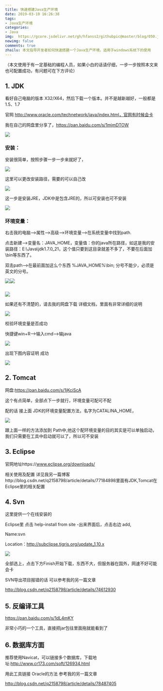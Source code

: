 ```yaml
---
title: 快速搭建Java生产环境
date: 2019-03-10 16:26:38
tags: 
- Java生产环境
categories: 
- Java
img:  https://gcore.jsdelivr.net/gh/hfanss2/githubpic@master/blog/050.jpg
newimg: false
comments: true
zhailu: 本文指导开发者如何快速搭建一个Java生产环境，适用于windows系统下的使用
---
```

（本文使用于有一定基础的编程人员，如果小白的话请仔细，一步一步按照本文来 也可配置成功，有问题可在下方评论）

## 1. JDK

看好自己电脑的版本  X32/X64，然后下载一个版本。并不是越新越好，一般都是1.5、1.7

官网 http://www.oracle.com/technetwork/java/index.html，官网有时候会卡

我在自己的网盘里分享了，https://pan.baidu.com/s/1mjmDTOW

![](https://gcore.jsdelivr.net/gh/hfanss2/githubpic@master/blog/051.jpg)

### 安装：

安装很简单，按照步骤一步一步来就好了，

 ![](https://gcore.jsdelivr.net/gh/hfanss2/githubpic@master/blog/052.jpg)

 

这里可以更改安装路径，需要的可以自己改

 ![](https://gcore.jsdelivr.net/gh/hfanss2/githubpic@master/blog/053.jpg)

这一步是安装JRE，JDK中是包含JRE的，所以可安装也可不安装

 ![](https://gcore.jsdelivr.net/gh/hfanss2/githubpic@master/blog/054.jpg)

### 环境变量：

右击我的电脑——>属性——>高级——>环境变量——>在系统变量中找到path.

点击新建——>变量名：JAVA_HOME，变量值：你的java所在路径，如这是我的安装路径：E:\Java\jdk1.7.0_21，这个值只要到这目录就差不多了，不要在后面加\bin等东西了。

双击path——>在最前面加这么个东西   %JAVA_HOME%\bin;   分号不能少，必须是英文的分号。

![](https://gcore.jsdelivr.net/gh/hfanss2/githubpic@master/blog/055.jpg)![](https://gcore.jsdelivr.net/gh/hfanss2/githubpic@master/blog/055.jpg)

![]()

![](https://gcore.jsdelivr.net/gh/hfanss2/githubpic@master/blog/056.jpg)

如果还有不清楚的，请去我的网盘下载  详细文档，里面有非常详细的说明

 ![](https://gcore.jsdelivr.net/gh/hfanss2/githubpic@master/blog/057.jpg)

校验环境变量是否成功

快捷键win+R——>输入cmd——>输java

 ![](https://gcore.jsdelivr.net/gh/hfanss2/githubpic@master/blog/058.jpg)

出现下图内容证明 成功

 ![](https://gcore.jsdelivr.net/gh/hfanss2/githubpic@master/blog/059.jpg)

## 2. Tomcat

网盘:https://pan.baidu.com/s/1jKciScA

这个有点简单，全部点下一步就行，环境变量可配可不配

配的话 接上面 JDK的环境变量配置方法，名字为CATALINA_HOME，

 ![](https://gcore.jsdelivr.net/gh/hfanss2/githubpic@master/blog/060.jpg)

跟上面一样的方法添加到 Path中,他这个配环境变量的目的其实是可以单独启动，我们只需要在工具中启动就可以了，所以可不安装

## 3. Eclipse

官网地址https://www.eclipse.org/downloads/

相关使用及配置  详见我另一篇博客http://blog.csdn.net/q2158798/article/details/77184898里面有JDK,Tomcat在Eclipse里的相关配置

## 4. Svn

这里提供一个在线安装的

Eclipse里 点击 help-install from site -出来界面后，点击右边  add,

Name:svn

Location：http://subclipse.tigris.org/update_1.10.x

 ![](https://gcore.jsdelivr.net/gh/hfanss2/githubpic@master/blog/061.jpg)

全部选上，点击下方Finish开始下载，东西不大，但服务器在国外，网速不好可能会卡

SVN导出项目报错的话  可以参考我的另一篇文章

http://blog.csdn.net/q2158798/article/details/74612930

 

## 5. 反编译工具

https://pan.baidu.com/s/1dL4mKY

非常小巧的一个工具，直接把jar包往里面拖就能看到了

 

## 6. 数据库方面

推荐使用Navicat，可以链接多个数据库，下载地址:http://www.cr173.com/soft/126934.html

用此工具链接 Oracle的方法  参考我的另一篇文章

http://blog.csdn.net/q2158798/article/details/78487405

